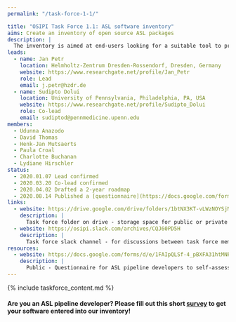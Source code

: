 ```yaml
---
permalink: "/task-force-1-1/"

title: "OSIPI Task Force 1.1: ASL software inventory"
aims: Create an inventory of open source ASL packages
description: |
  The inventory is aimed at end-users looking for a suitable tool to process their ASL images. The inventory will list available open-source tools, providing information that will help users to select a suitable tool, such as scope of application, methodology, level of validation, licence policy, transparency, user-friendliness, and reviews by other users. Currently, all ASL pipeline developers are kindly asked to fill a [short questionnaire](https://docs.google.com/forms/d/e/1FAIpQLSf-4_pBXFA31htMNPZo1kQgcY0EJ5_AWxjyvkkYIQVGUHo6sg/viewform) to specify the features of their pipelines. 
leads:
  - name: Jan Petr
    location: Helmholtz-Zentrum Dresden-Rossendorf, Dresden, Germany
    website: https://www.researchgate.net/profile/Jan_Petr
    role: Lead
    email: j.petr@hzdr.de
  - name: Sudipto Dolui
    location: University of Pennsylvania, Philadelphia, PA, USA
    website: https://www.researchgate.net/profile/Sudipto_Dolui
    role: Co-lead
    email: sudiptod@pennmedicine.upenn.edu
members:
  - Udunna Anazodo
  - David Thomas
  - Henk-Jan Mutsaerts
  - Paula Croal
  - Charlotte Buchanan
  - Lydiane Hirschler
status:
  - 2020.01.07 Lead confirmed
  - 2020.03.20 Co-lead confirmed
  - 2020.04.02 Drafted a 2-year roadmap
  - 2020.08.14 Published a [questionnaire](https://docs.google.com/forms/d/e/1FAIpQLSf-4_pBXFA31htMNPZo1kQgcY0EJ5_AWxjyvkkYIQVGUHo6sg/viewform) for ASL pipeline developers
links:
  - website: https://drive.google.com/drive/folders/1btNX3KT-vLWzNOYSjMHXOqrqqz1f4mV6
    description: |
      Task force folder on drive - storage space for public or private documents developed by the task force.
  - website: https://osipi.slack.com/archives/CQJ60PD5H
    description: |
      Task force slack channel - for discussions between task force members.
resources:
  - website: https://docs.google.com/forms/d/e/1FAIpQLSf-4_pBXFA31htMNPZo1kQgcY0EJ5_AWxjyvkkYIQVGUHo6sg/viewform
    description: |
      Public - Questionnaire for ASL pipeline developers to self-assess the features of their pipelines for the ASL pipeline inventory.
---
```


{% include taskforce_content.md %}
<!--- Please include your task force contents below, free formatting -->
#### Are you an ASL pipeline developer? Please fill out this short [survey](https://docs.google.com/forms/d/e/1FAIpQLSf-4_pBXFA31htMNPZo1kQgcY0EJ5_AWxjyvkkYIQVGUHo6sg/viewform) to get your software entered into our inventory!
